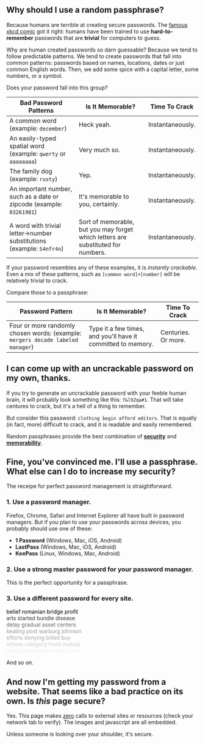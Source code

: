 ## Why should I use a random passphrase?

Because humans are terrible at creating secure passwords. The [famous xkcd comic][1] got it right: humans have been trained to use <b>hard-to-remember</b> passwords that are <b>trivial</b> for computers to guess.

Why are human created passwords so darn guessable? Because we tend to follow predictable patterns. We tend to create passwords that fall into common patterns: passwords based on names, locations, dates or just common English words. Then, we add some spice with a capital letter, some numbers, or a symbol.

Does your password fall into this group?

| Bad Password Patterns | Is It Memorable?  | Time To Crack  |
| ------------- |---------------| ------|
| A common word (example: `december`)| Heck yeah. | Instantaneously. |
| An easily-typed spatial word (example: `qwerty` or `aaaaaaaa`)| Very much so. | Instantaneously. |
| The family dog (example: `rusty`) | Yep. | Instantaneously. |
| An important number, such as a date or zipcode (example: `03261981`)| It's memorable to you, certainly. | Instantaneously. |
| A word with trivial letter→number substitutions (example: `S4nfr4n`)| Sort of memorable, but you may forget which letters are substituted for numbers.| Instantaneously.|

If your password resembles any of these examples, it is _instantly crackable._ Even a mix of these patterns, such as `[common word]+[number]` will be relatively trivial to crack.

Compare those to a passphrase:

| Password Pattern | Is It Memorable?  | Time To Crack  |
| ------------- |---------------| ------|
| Four or more randomly chosen words: (example: `mergers decade labeled manager`) | Type it a few times, and you'll have it committed to memory. | Centuries. Or more.|

[1]: http://xkcd.com/936/

## I can come up with an uncrackable password on my own, thanks.

If you try to generate an uncrackable password with your feeble human brain, it will probably look something like this: `f&l9Zqa#1`. That will take centures to crack, but it's a hell of a thing to remember.

But consider this password: `clothing begin afford editors`. That is equally (in fact, more) difficult to crack, and it is readable and easily remembered.

Random passphrases provide the best combination of **<u>security</u>** and **<u>memorability</u>**.

## Fine, you've convinced me. I'll use a passphrase. What else can I do to increase my security?

The receipe for perfect password management is straightforward.

### 1. Use a password manager.

Firefox, Chrome, Safari and Internet Explorer all have built in password managers. But if you plan to use your passwords across devices, you probably should use one of these:

* **1 Password** (Windows, Mac, iOS, Android)
* **LastPass** (Windows, Mac, iOS, Android)
* **KeePass** (Linux, Windows, Mac, Android)

### 2. Use a strong master password for your password manager.

This is the perfect opportunity for a passphrase.

### 3. Use a different password for every site.

<span style="color: #000;">belief romanian bridge profit</span>  
<span style="color: #333;">arts started bundle disease</span>  
<span style="color: #666;">delay gradual asset centers</span>  
<span style="color: #999;">keating post warburg johnson</span>  
<span style="color: #AAA;">efforts denying billed buy</span>  
<span style="color: #CCC;">whose category fonts mutual</span>  
<span style="color: #EEE;">easing autonomy weight five</span>

And so on.

## And now I'm getting my password from a website. That seems like a bad practice on its own. Is _this_ page secure?

Yes. This page makes <u>zero</u> calls to external sites or resources (check your network tab to verify). The images and javascript are all embedded.

Unless someone is looking over your shoulder, it's secure.

</div>
